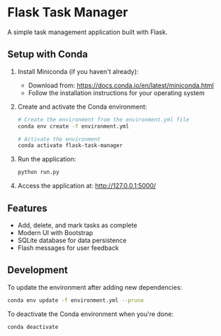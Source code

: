 # Flask Task Manager

A simple task management application built with Flask.

## Setup with Conda

1. Install Miniconda (if you haven't already):
   - Download from: https://docs.conda.io/en/latest/miniconda.html
   - Follow the installation instructions for your operating system

2. Create and activate the Conda environment:
   ```bash
   # Create the environment from the environment.yml file
   conda env create -f environment.yml

   # Activate the environment
   conda activate flask-task-manager
   ```

3. Run the application:
   ```bash
   python run.py
   ```

4. Access the application at: http://127.0.0.1:5000/

## Features

- Add, delete, and mark tasks as complete
- Modern UI with Bootstrap
- SQLite database for data persistence
- Flash messages for user feedback

## Development

To update the environment after adding new dependencies:
```bash
conda env update -f environment.yml --prune
```

To deactivate the Conda environment when you're done:
```bash
conda deactivate
``` 